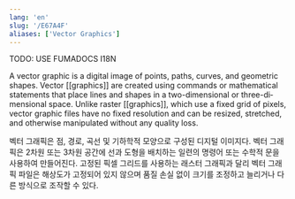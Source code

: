 ```yaml
---
lang: 'en'
slug: '/E67A4F'
aliases: ['Vector Graphics']
---
```



TODO: USE FUMADOCS I18N

<div lang='en-US'>

A vector graphic is a digital image of points, paths, curves, and geometric shapes. Vector [[graphics]] are created using commands or mathematical statements that place lines and shapes in a two-dimensional or three-dimensional space. Unlike raster [[graphics]], which use a fixed grid of pixels, vector graphic files have no fixed resolution and can be resized, stretched, and otherwise manipulated without any quality loss.

</div>


<div lang='ko-KR'>

벡터 그래픽은 점, 경로, 곡선 및 기하학적 모양으로 구성된 디지털 이미지다. 벡터 그래픽은 2차원 또는 3차원 공간에 선과 도형을 배치하는 일련의 명령어 또는 수학적 문을 사용하여 만들어진다. 고정된 픽셀 그리드를 사용하는 래스터 그래픽과 달리 벡터 그래픽 파일은 해상도가 고정되어 있지 않으며 품질 손실 없이 크기를 조정하고 늘리거나 다른 방식으로 조작할 수 있다.

</div>


